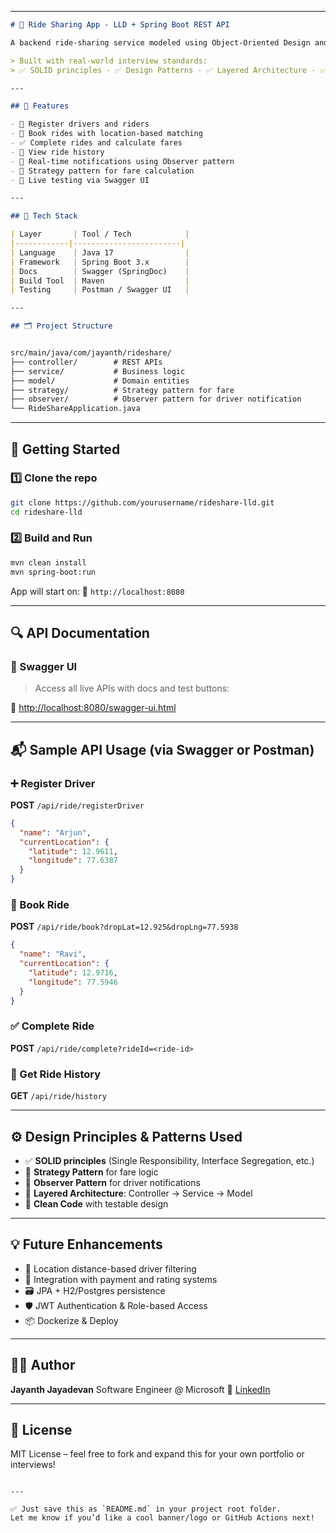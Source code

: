 
---

```markdown
# 🚗 Ride Sharing App - LLD + Spring Boot REST API

A backend ride-sharing service modeled using Object-Oriented Design and implemented as a RESTful API using **Java Spring Boot**.

> Built with real-world interview standards:  
> ✅ SOLID principles · ✅ Design Patterns · ✅ Layered Architecture · ✅ Swagger UI

---

## 📌 Features

- 🔧 Register drivers and riders
- 🚕 Book rides with location-based matching
- ✅ Complete rides and calculate fares
- 📜 View ride history
- 🔔 Real-time notifications using Observer pattern
- 🧠 Strategy pattern for fare calculation
- 🧪 Live testing via Swagger UI

---

## 🧱 Tech Stack

| Layer       | Tool / Tech            |
|------------|------------------------|
| Language    | Java 17                |
| Framework   | Spring Boot 3.x        |
| Docs        | Swagger (SpringDoc)    |
| Build Tool  | Maven                  |
| Testing     | Postman / Swagger UI   |

---

## 🗂️ Project Structure


src/main/java/com/jayanth/rideshare/
├── controller/        # REST APIs
├── service/           # Business logic
├── model/             # Domain entities
├── strategy/          # Strategy pattern for fare
├── observer/          # Observer pattern for driver notification
└── RideShareApplication.java

````

---

## 🚀 Getting Started

### 1️⃣ Clone the repo

```bash
git clone https://github.com/yourusername/rideshare-lld.git
cd rideshare-lld
````

### 2️⃣ Build and Run

```bash
mvn clean install
mvn spring-boot:run
```

App will start on:
📍 `http://localhost:8080`

---

## 🔍 API Documentation

### 📖 Swagger UI

> Access all live APIs with docs and test buttons:

🔗 [http://localhost:8080/swagger-ui.html](http://localhost:8080/swagger-ui.html)

---

## 📬 Sample API Usage (via Swagger or Postman)

### ➕ Register Driver

**POST** `/api/ride/registerDriver`

```json
{
  "name": "Arjun",
  "currentLocation": {
    "latitude": 12.9611,
    "longitude": 77.6387
  }
}
```

### 🚕 Book Ride

**POST** `/api/ride/book?dropLat=12.925&dropLng=77.5938`

```json
{
  "name": "Ravi",
  "currentLocation": {
    "latitude": 12.9716,
    "longitude": 77.5946
  }
}
```

### ✅ Complete Ride

**POST** `/api/ride/complete?rideId=<ride-id>`

### 📜 Get Ride History

**GET** `/api/ride/history`

---

## ⚙️ Design Principles & Patterns Used

* ✅ **SOLID principles** (Single Responsibility, Interface Segregation, etc.)
* 🧠 **Strategy Pattern** for fare logic
* 📣 **Observer Pattern** for driver notifications
* 🧱 **Layered Architecture**: Controller → Service → Model
* 🧼 **Clean Code** with testable design

---

## 💡 Future Enhancements

* 📍 Location distance-based driver filtering
* 🧾 Integration with payment and rating systems
* 🗃️ JPA + H2/Postgres persistence
* 🛡️ JWT Authentication & Role-based Access
* 📦 Dockerize & Deploy

---

## 🧑‍💻 Author

**Jayanth Jayadevan**
Software Engineer @ Microsoft
🔗 [LinkedIn](https://www.linkedin.com/in/jayanthjayadevan)

---

## 📜 License

MIT License – feel free to fork and expand this for your own portfolio or interviews!

```

---

✅ Just save this as `README.md` in your project root folder.  
Let me know if you’d like a cool banner/logo or GitHub Actions next!
```
